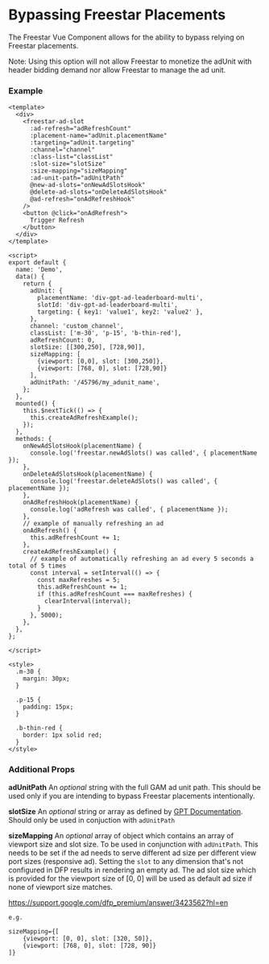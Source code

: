 # Bypassing Freestar Placements

The Freestar Vue Component allows for the ability to bypass relying on Freestar placements.

Note: Using this option will not allow Freestar to monetize the adUnit with header bidding demand nor allow Freestar to
manage the ad unit.

### Example

```vue
<template>
  <div>
    <freestar-ad-slot
      :ad-refresh="adRefreshCount"
      :placement-name="adUnit.placementName"
      :targeting="adUnit.targeting"
      :channel="channel"
      :class-list="classList"
      :slot-size="slotSize"
      :size-mapping="sizeMapping"
      :ad-unit-path="adUnitPath"
      @new-ad-slots="onNewAdSlotsHook"
      @delete-ad-slots="onDeleteAdSlotsHook"
      @ad-refresh="onAdRefreshHook"
    />
    <button @click="onAdRefresh">
      Trigger Refresh
    </button>
  </div>
</template>

<script>
export default {
  name: 'Demo',
  data() {
    return {
      adUnit: {
        placementName: 'div-gpt-ad-leaderboard-multi',
        slotId: 'div-gpt-ad-leaderboard-multi',
        targeting: { key1: 'value1', key2: 'value2' },
      },
      channel: 'custom_channel',
      classList: ['m-30', 'p-15', 'b-thin-red'],
      adRefreshCount: 0,
      slotSize: [[300,250], [728,90]],
      sizeMapping: [
        {viewport: [0,0], slot: [300,250]},
        {viewport: [768, 0], slot: [728,90]}
      ],
      adUnitPath: '/45796/my_adunit_name',
    };
  },
  mounted() {
    this.$nextTick(() => {
      this.createAdRefreshExample();
    });
  },
  methods: {
    onNewAdSlotsHook(placementName) {
      console.log('freestar.newAdSlots() was called', { placementName });
    },
    onDeleteAdSlotsHook(placementName) {
      console.log('freestar.deleteAdSlots() was called', { placementName });
    },
    onAdRefreshHook(placementName) {
      console.log('adRefresh was called', { placementName });
    },
    // example of manually refreshing an ad
    onAdRefresh() {
      this.adRefreshCount += 1;
    },
    createAdRefreshExample() {
      // example of automatically refreshing an ad every 5 seconds a total of 5 times
      const interval = setInterval(() => {
        const maxRefreshes = 5;
        this.adRefreshCount += 1;
        if (this.adRefreshCount === maxRefreshes) {
          clearInterval(interval);
        }
      }, 5000);
    },
  },
};

</script>

<style>
  .m-30 {
    margin: 30px;
  }

  .p-15 {
    padding: 15px;
  }

  .b-thin-red {
    border: 1px solid red;
  }
</style>
```

### Additional Props
**adUnitPath**
An *optional* string with the full GAM ad unit path. This should be used only if you are intending to bypass Freestar placements intentionally.

**slotSize**
An *optional* string or array as defined by [GPT Documentation](https://developers.google.com/publisher-tag/reference#googletag.GeneralSize). Should only be used in conjuction with `adUnitPath`

**sizeMapping**
An *optional* array of object which contains an array of viewport size and slot size. To be used in conjunction with `adUnitPath`. This needs to be set if the ad needs to serve different ad size per different view port sizes (responsive ad).
Setting the `slot` to any dimension that's not configured in DFP results in rendering an empty ad.
The ad slot size which is provided for the viewport size of [0, 0] will be used as default ad size if none of viewport size matches.

https://support.google.com/dfp_premium/answer/3423562?hl=en

    e.g.
         
    sizeMapping={[
        {viewport: [0, 0], slot: [320, 50]},
        {viewport: [768, 0], slot: [728, 90]}
    ]}
          
